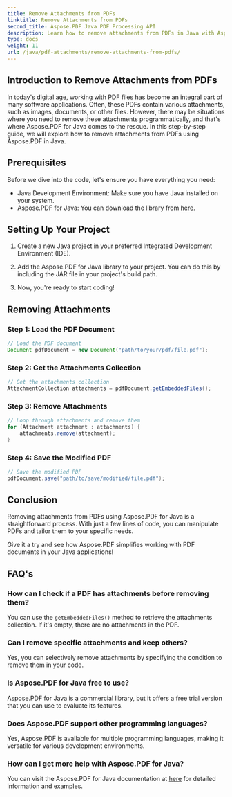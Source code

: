 ```yaml
---
title: Remove Attachments from PDFs
linktitle: Remove Attachments from PDFs
second_title: Aspose.PDF Java PDF Processing API
description: Learn how to remove attachments from PDFs in Java with Aspose.PDF. Step-by-step guide and code for PDF manipulation.
type: docs
weight: 11
url: /java/pdf-attachments/remove-attachments-from-pdfs/
---
```


## Introduction to Remove Attachments from PDFs

In today's digital age, working with PDF files has become an integral part of many software applications. Often, these PDFs contain various attachments, such as images, documents, or other files. However, there may be situations where you need to remove these attachments programmatically, and that's where Aspose.PDF for Java comes to the rescue. In this step-by-step guide, we will explore how to remove attachments from PDFs using Aspose.PDF in Java.

## Prerequisites

Before we dive into the code, let's ensure you have everything you need:

- Java Development Environment: Make sure you have Java installed on your system.
- Aspose.PDF for Java: You can download the library from [here](https://releases.aspose.com/pdf/java/).

## Setting Up Your Project

1. Create a new Java project in your preferred Integrated Development Environment (IDE).

2. Add the Aspose.PDF for Java library to your project. You can do this by including the JAR file in your project's build path.

3. Now, you're ready to start coding!

## Removing Attachments

### Step 1: Load the PDF Document

```java
// Load the PDF document
Document pdfDocument = new Document("path/to/your/pdf/file.pdf");
```

### Step 2: Get the Attachments Collection

```java
// Get the attachments collection
AttachmentCollection attachments = pdfDocument.getEmbeddedFiles();
```

### Step 3: Remove Attachments

```java
// Loop through attachments and remove them
for (Attachment attachment : attachments) {
    attachments.remove(attachment);
}
```

### Step 4: Save the Modified PDF

```java
// Save the modified PDF
pdfDocument.save("path/to/save/modified/file.pdf");
```

## Conclusion

Removing attachments from PDFs using Aspose.PDF for Java is a straightforward process. With just a few lines of code, you can manipulate PDFs and tailor them to your specific needs.

Give it a try and see how Aspose.PDF simplifies working with PDF documents in your Java applications!

## FAQ's

### How can I check if a PDF has attachments before removing them?

You can use the `getEmbeddedFiles()` method to retrieve the attachments collection. If it's empty, there are no attachments in the PDF.

### Can I remove specific attachments and keep others?

Yes, you can selectively remove attachments by specifying the condition to remove them in your code.

### Is Aspose.PDF for Java free to use?

Aspose.PDF for Java is a commercial library, but it offers a free trial version that you can use to evaluate its features.

### Does Aspose.PDF support other programming languages?

Yes, Aspose.PDF is available for multiple programming languages, making it versatile for various development environments.

### How can I get more help with Aspose.PDF for Java?

You can visit the Aspose.PDF for Java documentation at [here](https://reference.aspose.com/pdf/java/) for detailed information and examples.
